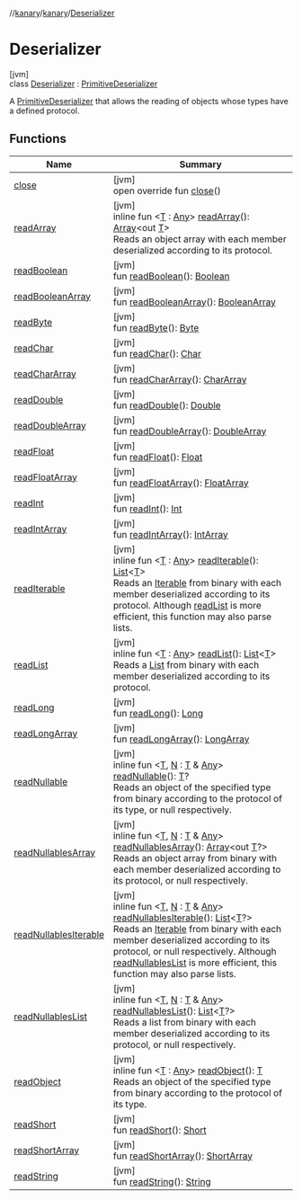 //[kanary](../../../index.md)/[kanary](../index.md)/[Deserializer](index.md)

# Deserializer

[jvm]\
class [Deserializer](index.md) : [PrimitiveDeserializer](../-primitive-deserializer/index.md)

A [PrimitiveDeserializer](../-primitive-deserializer/index.md) that allows the reading of objects whose types have a defined protocol.

## Functions

| Name | Summary |
|---|---|
| [close](../-primitive-deserializer/close.md) | [jvm]<br>open override fun [close](../-primitive-deserializer/close.md)() |
| [readArray](read-array.md) | [jvm]<br>inline fun &lt;[T](read-array.md) : [Any](https://kotlinlang.org/api/latest/jvm/stdlib/kotlin/-any/index.html)&gt; [readArray](read-array.md)(): [Array](https://kotlinlang.org/api/latest/jvm/stdlib/kotlin/-array/index.html)&lt;out [T](read-array.md)&gt;<br>Reads an object array with each member deserialized according to its protocol. |
| [readBoolean](../-primitive-deserializer/read-boolean.md) | [jvm]<br>fun [readBoolean](../-primitive-deserializer/read-boolean.md)(): [Boolean](https://kotlinlang.org/api/latest/jvm/stdlib/kotlin/-boolean/index.html) |
| [readBooleanArray](../-primitive-deserializer/read-boolean-array.md) | [jvm]<br>fun [readBooleanArray](../-primitive-deserializer/read-boolean-array.md)(): [BooleanArray](https://kotlinlang.org/api/latest/jvm/stdlib/kotlin/-boolean-array/index.html) |
| [readByte](../-primitive-deserializer/read-byte.md) | [jvm]<br>fun [readByte](../-primitive-deserializer/read-byte.md)(): [Byte](https://kotlinlang.org/api/latest/jvm/stdlib/kotlin/-byte/index.html) |
| [readChar](../-primitive-deserializer/read-char.md) | [jvm]<br>fun [readChar](../-primitive-deserializer/read-char.md)(): [Char](https://kotlinlang.org/api/latest/jvm/stdlib/kotlin/-char/index.html) |
| [readCharArray](../-primitive-deserializer/read-char-array.md) | [jvm]<br>fun [readCharArray](../-primitive-deserializer/read-char-array.md)(): [CharArray](https://kotlinlang.org/api/latest/jvm/stdlib/kotlin/-char-array/index.html) |
| [readDouble](../-primitive-deserializer/read-double.md) | [jvm]<br>fun [readDouble](../-primitive-deserializer/read-double.md)(): [Double](https://kotlinlang.org/api/latest/jvm/stdlib/kotlin/-double/index.html) |
| [readDoubleArray](../-primitive-deserializer/read-double-array.md) | [jvm]<br>fun [readDoubleArray](../-primitive-deserializer/read-double-array.md)(): [DoubleArray](https://kotlinlang.org/api/latest/jvm/stdlib/kotlin/-double-array/index.html) |
| [readFloat](../-primitive-deserializer/read-float.md) | [jvm]<br>fun [readFloat](../-primitive-deserializer/read-float.md)(): [Float](https://kotlinlang.org/api/latest/jvm/stdlib/kotlin/-float/index.html) |
| [readFloatArray](../-primitive-deserializer/read-float-array.md) | [jvm]<br>fun [readFloatArray](../-primitive-deserializer/read-float-array.md)(): [FloatArray](https://kotlinlang.org/api/latest/jvm/stdlib/kotlin/-float-array/index.html) |
| [readInt](../-primitive-deserializer/read-int.md) | [jvm]<br>fun [readInt](../-primitive-deserializer/read-int.md)(): [Int](https://kotlinlang.org/api/latest/jvm/stdlib/kotlin/-int/index.html) |
| [readIntArray](../-primitive-deserializer/read-int-array.md) | [jvm]<br>fun [readIntArray](../-primitive-deserializer/read-int-array.md)(): [IntArray](https://kotlinlang.org/api/latest/jvm/stdlib/kotlin/-int-array/index.html) |
| [readIterable](read-iterable.md) | [jvm]<br>inline fun &lt;[T](read-iterable.md) : [Any](https://kotlinlang.org/api/latest/jvm/stdlib/kotlin/-any/index.html)&gt; [readIterable](read-iterable.md)(): [List](https://kotlinlang.org/api/latest/jvm/stdlib/kotlin.collections/-list/index.html)&lt;[T](read-iterable.md)&gt;<br>Reads an [Iterable](https://kotlinlang.org/api/latest/jvm/stdlib/kotlin.collections/-iterable/index.html) from binary with each member deserialized according to its protocol. Although [readList](read-list.md) is more efficient, this function may also parse lists. |
| [readList](read-list.md) | [jvm]<br>inline fun &lt;[T](read-list.md) : [Any](https://kotlinlang.org/api/latest/jvm/stdlib/kotlin/-any/index.html)&gt; [readList](read-list.md)(): [List](https://kotlinlang.org/api/latest/jvm/stdlib/kotlin.collections/-list/index.html)&lt;[T](read-list.md)&gt;<br>Reads a [List](https://kotlinlang.org/api/latest/jvm/stdlib/kotlin.collections/-list/index.html) from binary with each member deserialized according to its protocol. |
| [readLong](../-primitive-deserializer/read-long.md) | [jvm]<br>fun [readLong](../-primitive-deserializer/read-long.md)(): [Long](https://kotlinlang.org/api/latest/jvm/stdlib/kotlin/-long/index.html) |
| [readLongArray](../-primitive-deserializer/read-long-array.md) | [jvm]<br>fun [readLongArray](../-primitive-deserializer/read-long-array.md)(): [LongArray](https://kotlinlang.org/api/latest/jvm/stdlib/kotlin/-long-array/index.html) |
| [readNullable](read-nullable.md) | [jvm]<br>inline fun &lt;[T](read-nullable.md), [N](read-nullable.md) : [T](read-nullable.md) &amp; [Any](https://kotlinlang.org/api/latest/jvm/stdlib/kotlin/-any/index.html)&gt; [readNullable](read-nullable.md)(): [T](read-nullable.md)?<br>Reads an object of the specified type from binary according to the protocol of its type, or null respectively. |
| [readNullablesArray](read-nullables-array.md) | [jvm]<br>inline fun &lt;[T](read-nullables-array.md), [N](read-nullables-array.md) : [T](read-nullables-array.md) &amp; [Any](https://kotlinlang.org/api/latest/jvm/stdlib/kotlin/-any/index.html)&gt; [readNullablesArray](read-nullables-array.md)(): [Array](https://kotlinlang.org/api/latest/jvm/stdlib/kotlin/-array/index.html)&lt;out [T](read-nullables-array.md)?&gt;<br>Reads an object array from binary with each member deserialized according to its protocol, or null respectively. |
| [readNullablesIterable](read-nullables-iterable.md) | [jvm]<br>inline fun &lt;[T](read-nullables-iterable.md), [N](read-nullables-iterable.md) : [T](read-nullables-iterable.md) &amp; [Any](https://kotlinlang.org/api/latest/jvm/stdlib/kotlin/-any/index.html)&gt; [readNullablesIterable](read-nullables-iterable.md)(): [List](https://kotlinlang.org/api/latest/jvm/stdlib/kotlin.collections/-list/index.html)&lt;[T](read-nullables-iterable.md)?&gt;<br>Reads an [Iterable](https://kotlinlang.org/api/latest/jvm/stdlib/kotlin.collections/-iterable/index.html) from binary with each member deserialized according to its protocol, or null respectively. Although [readNullablesList](read-nullables-list.md) is more efficient, this function may also parse lists. |
| [readNullablesList](read-nullables-list.md) | [jvm]<br>inline fun &lt;[T](read-nullables-list.md), [N](read-nullables-list.md) : [T](read-nullables-list.md) &amp; [Any](https://kotlinlang.org/api/latest/jvm/stdlib/kotlin/-any/index.html)&gt; [readNullablesList](read-nullables-list.md)(): [List](https://kotlinlang.org/api/latest/jvm/stdlib/kotlin.collections/-list/index.html)&lt;[T](read-nullables-list.md)?&gt;<br>Reads a list from binary with each member deserialized according to its protocol, or null respectively. |
| [readObject](read-object.md) | [jvm]<br>inline fun &lt;[T](read-object.md) : [Any](https://kotlinlang.org/api/latest/jvm/stdlib/kotlin/-any/index.html)&gt; [readObject](read-object.md)(): [T](read-object.md)<br>Reads an object of the specified type from binary according to the protocol of its type. |
| [readShort](../-primitive-deserializer/read-short.md) | [jvm]<br>fun [readShort](../-primitive-deserializer/read-short.md)(): [Short](https://kotlinlang.org/api/latest/jvm/stdlib/kotlin/-short/index.html) |
| [readShortArray](../-primitive-deserializer/read-short-array.md) | [jvm]<br>fun [readShortArray](../-primitive-deserializer/read-short-array.md)(): [ShortArray](https://kotlinlang.org/api/latest/jvm/stdlib/kotlin/-short-array/index.html) |
| [readString](../-primitive-deserializer/read-string.md) | [jvm]<br>fun [readString](../-primitive-deserializer/read-string.md)(): [String](https://kotlinlang.org/api/latest/jvm/stdlib/kotlin/-string/index.html) |
